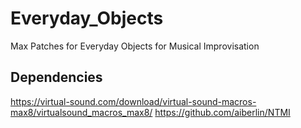 # Everyday_Objects
Max Patches for Everyday Objects for Musical Improvisation

## Dependencies
https://virtual-sound.com/download/virtual-sound-macros-max8/virtualsound_macros_max8/
https://github.com/aiberlin/NTMI